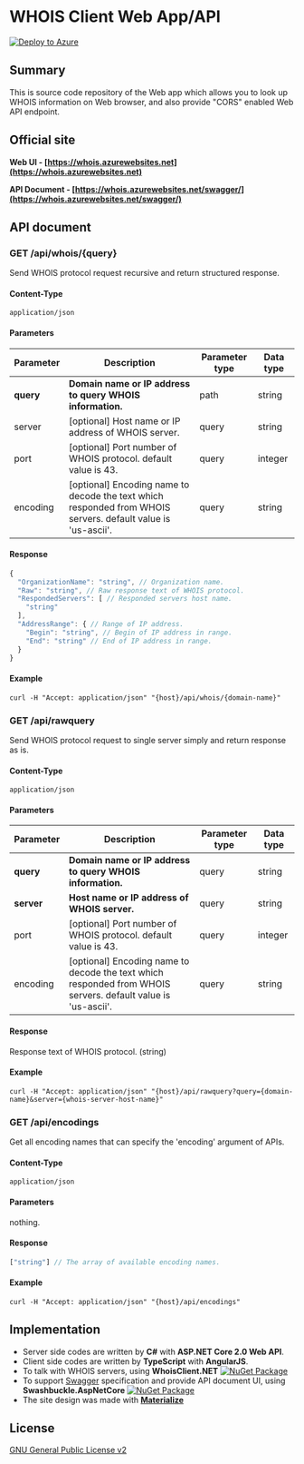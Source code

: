 # WHOIS Client Web App/API

[![Deploy to Azure](https://azuredeploy.net/deploybutton.svg)](https://azuredeploy.net/)

## Summary

This is source code repository of the Web app which allows you to look up WHOIS information on Web browser, and also provide "CORS" enabled Web API endpoint.

## Official site

**Web UI - [https://whois.azurewebsites.net](https://whois.azurewebsites.net)**

**API Document - [https://whois.azurewebsites.net/swagger/](https://whois.azurewebsites.net/swagger/)**

## API document

### GET /api/whois/{query}

Send WHOIS protocol request recursive and return structured response.

#### Content-Type

`application/json`

#### Parameters

Parameter | Description | Parameter type | Data type
----------|-------------|----------------|-----------
**query** | **Domain name or IP address to query WHOIS information.** | path | string
server | [optional] Host name or IP address of WHOIS server. | query | string
port | [optional] Port number of WHOIS protocol. default value is 43. | query | integer
encoding | [optional] Encoding name to decode the text which responded from WHOIS servers. default value is 'us-ascii'. | query | string

#### Response

```JavaScript
{
  "OrganizationName": "string", // Organization name.
  "Raw": "string", // Raw response text of WHOIS protocol.
  "RespondedServers": [ // Responded servers host name.
    "string"
  ],
  "AddressRange": { // Range of IP address.
    "Begin": "string", // Begin of IP address in range.
    "End": "string" // End of IP address in range.
  }
}
```

#### Example

```
curl -H "Accept: application/json" "{host}/api/whois/{domain-name}"
```


### GET /api/rawquery

Send WHOIS protocol request to single server simply and return response as is.

#### Content-Type

`application/json`

#### Parameters

Parameter | Description | Parameter type | Data type
----------|-------------|----------------|-----------
**query** | **Domain name or IP address to query WHOIS information.** | query | string
**server** | **Host name or IP address of WHOIS server.** | query | string
port | [optional] Port number of WHOIS protocol. default value is 43. | query | integer
encoding | [optional] Encoding name to decode the text which responded from WHOIS servers. default value is 'us-ascii'. | query | string

#### Response

Response text of WHOIS protocol. (string)

#### Example

```
curl -H "Accept: application/json" "{host}/api/rawquery?query={domain-name}&server={whois-server-host-name}"
```

### GET /api/encodings

Get all encoding names that can specify the 'encoding' argument of APIs.

#### Content-Type

`application/json`

#### Parameters

nothing.

#### Response

```JavaScript
["string"] // The array of available encoding names.
```

#### Example

```
curl -H "Accept: application/json" "{host}/api/encodings"
```


## Implementation

- Server side codes are written by **C#** with **ASP.NET Core 2.0 Web API**.
- Client side codes are written by **TypeScript** with **AngularJS**.
- To talk with WHOIS servers, using **WhoisClient.NET** [![NuGet Package](https://img.shields.io/nuget/v/WhoisClient.NET.svg)](https://www.nuget.org/packages/WhoisClient.NET/)
- To support [Swagger](http://swagger.io/) specification and provide API document UI, using **Swashbuckle.AspNetCore** [![NuGet Package](https://img.shields.io/nuget/v/Swashbuckle.AspNetCore.svg)](https://www.nuget.org/packages/Swashbuckle.AspNetCore/)
- The site design was made with **[Materialize](http://materializecss.com/)**

## License

[GNU General Public License v2](LICENSE)